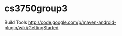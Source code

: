cs3750group3
============
Build Tools
http://code.google.com/p/maven-android-plugin/wiki/GettingStarted
